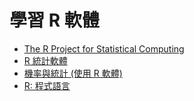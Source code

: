 # 學習 R 軟體

- [The R Project for Statistical Computing](https://www.r-project.org/)
- [R 統計軟體](http://ccckmit.wikidot.com/r:main)
- [機率與統計 (使用 R 軟體)](http://ccckmit.wikidot.com/st:main)
- [R: 程式語言](http://web.ntpu.edu.tw/~cflin/Teach/R/Rproj.htm)
